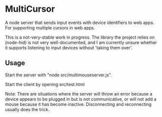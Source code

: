 # MultiCursor
A node server that sends input events with device identifiers to web apps. For supporting multiple cursors in web apps.

This is a not-very-stable work in progress. 
The library the project relies on (node-hid) is not very well-documented, and I am currently unsure whether it supports listening to input devices without 'taking them over'.

## Usage
Start the server with "node src/multimouseserver.js".

Start the client by opening src/test.html

Note: There are situations where the server will throw an error because a device appears to be plugged in but is not communicative, or will not add a mouse because it has become inactive. Disconnecting and reconnecting usually does the trick.
